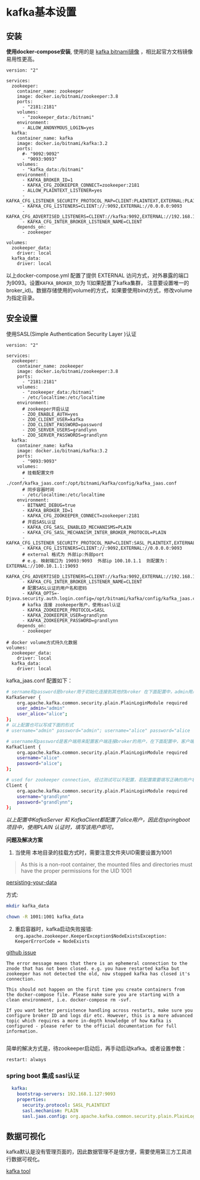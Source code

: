 # kafka基本设置

## 安装
**使用docker-compose安装**, 使用的是 [kafka bitnami镜像](https://hub.docker.com/r/bitnami/kafka/) ，相比起官方文档镜像易用性更高。
```docker
version: "2"

services:
  zookeeper:
    container_name: zookeeper     
    image: docker.io/bitnami/zookeeper:3.8
    ports:
      - "2181:2181"
    volumes:
      - "zookeeper_data:/bitnami"
    environment:
      - ALLOW_ANONYMOUS_LOGIN=yes
  kafka:
    container_name: kafka       
    image: docker.io/bitnami/kafka:3.2
    ports:
      #- "9092:9092"
      - "9093:9093"
    volumes:
      - "kafka_data:/bitnami"
    environment:
      - KAFKA_BROKER_ID=1   
      - KAFKA_CFG_ZOOKEEPER_CONNECT=zookeeper:2181
      - ALLOW_PLAINTEXT_LISTENER=yes
      - KAFKA_CFG_LISTENER_SECURITY_PROTOCOL_MAP=CLIENT:PLAINTEXT,EXTERNAL:PLAINTEXT
      - KAFKA_CFG_LISTENERS=CLIENT://:9092,EXTERNAL://0.0.0.0:9093
      - KAFKA_CFG_ADVERTISED_LISTENERS=CLIENT://kafka:9092,EXTERNAL://192.168.1.127:9093
      - KAFKA_CFG_INTER_BROKER_LISTENER_NAME=CLIENT
    depends_on:
      - zookeeper

volumes:
  zookeeper_data:
    driver: local
  kafka_data:
    driver: local
```
以上docker-compose.yml 配置了提供 EXTERNAL 访问方式，对外暴露的端口为9093。设置`KAFKA_BROKER_ID`为 1(如果配置了kafka集群，
注意要设置唯一的broker_id)。数据存储使用的volume的方式，如果要使用bind方式，修改volume为指定目录。

## 安全设置
使用SASL(Simple Authentication Security Layer )认证
```docker
version: "2"

services:
  zookeeper:
    container_name: zookeeper     
    image: docker.io/bitnami/zookeeper:3.8
    ports:
      - "2181:2181"
    volumes:
      - "zookeeper_data:/bitnami"
      - /etc/localtime:/etc/localtime
    environment:
      # zookeeper开启认证
      - ZOO_ENABLE_AUTH=yes
      - ZOO_CLIENT_USER=kafka
      - ZOO_CLIENT_PASSWORD=password
      - ZOO_SERVER_USERS=grandlynn
      - ZOO_SERVER_PASSWORDS=grandlynn
  kafka:
    container_name: kafka       
    image: docker.io/bitnami/kafka:3.2
    ports:
      - "9093:9093"
    volumes:
      # 挂载配置文件
      - ./conf/kafka_jaas.conf:/opt/bitnami/kafka/config/kafka_jaas.conf
      # 同步容器时间
      - /etc/localtime:/etc/localtime
    environment:
      - BITNAMI_DEBUG=true
      - KAFKA_BROKER_ID=1   
      - KAFKA_CFG_ZOOKEEPER_CONNECT=zookeeper:2181
      # 开启SASL认证
      - KAFKA_CFG_SASL_ENABLED_MECHANISMS=PLAIN
      - KAFKA_CFG_SASL_MECHANISM_INTER_BROKER_PROTOCOL=PLAIN
      - KAFKA_CFG_LISTENER_SECURITY_PROTOCOL_MAP=CLIENT:SASL_PLAINTEXT,EXTERNAL:SASL_PLAINTEXT
      - KAFKA_CFG_LISTENERS=CLIENT://:9092,EXTERNAL://0.0.0.0:9093
      # external 格式为 外部ip:外部port   
      # e.g. 映射端口为 19093:9093  外部ip 100.10.1.1  则配置为：EXTERNAL://100.10.1.1:19093
      - KAFKA_CFG_ADVERTISED_LISTENERS=CLIENT://kafka:9092,EXTERNAL://192.168.1.127:9093
      - KAFKA_CFG_INTER_BROKER_LISTENER_NAME=CLIENT
      # 配置SASL认证的用户名和密码
      - KAFKA_OPTS=-Djava.security.auth.login.config=/opt/bitnami/kafka/config/kafka_jaas.conf
      # kafka 连接 zookeeper账户，使用sasl认证
      - KAFKA_ZOOKEEPER_PROTOCOL=SASL
      - KAFKA_ZOOKEEPER_USER=grandlynn
      - KAFKA_ZOOKEEPER_PASSWORD=grandlynn
    depends_on:
      - zookeeper

# docker volume方式持久化数据
volumes:
  zookeeper_data:
    driver: local
  kafka_data:
    driver: local

```
kafka_jaas.conf 配置如下：
```bash
# sername和password是broker用于初始化连接到其他的broker 在下面配置中，admin用户为broker间的通讯，user_userName定义了所有连接到broker和broker验证的所有的客户端连接，包括其他broker的用户密码，user_userName必须配置admin用户，否则会报错
KafkaServer {
    org.apache.kafka.common.security.plain.PlainLoginModule required
    user_admin="admin"
    user_alice="alice";
};
# 以上配置也可以写成下面的形式
# username="admin" password="admin"; username="alice" password="alice

# username和password是客户端用来配置客户端连接broker的用户，在下面配置中，客户端使用alice用户连接到broker
KafkaClient {
 	org.apache.kafka.common.security.plain.PlainLoginModule required
	username="alice"
	password="alice";
};

# used for zookeeper connection, 经过测试可以不配置，若配置需要填写正确的用户名和密码
Client {
    org.apache.kafka.common.security.plain.PlainLoginModule required
    username="grandlynn"
    password="grandlynn";
};

```
*以上配置中KafkaServer 和 KafkaClient都配置了alice用户，因此在springboot项目中，使用PLAIN 认证时，填写该用户即可。*

**问题及解决方案**
1. 当使用 本地目录的挂载方式时，需要注意文件夹UID需要设置为1001
> As this is a non-root container, the mounted files and directories must have the proper permissions for the UID 1001

[persisting-your-data](https://github.com/bitnami/bitnami-docker-kafka#persisting-your-data)

方式:
```bash
mkdir kafka_data

chown -R 1001:1001 kafka_data
```

2. 重启容器时，kafka启动失败报错: `org.apache.zookeeper.KeeperException$NodeExistsException: KeeperErrorCode = NodeExists`

[github issue](https://github.com/wurstmeister/kafka-docker/issues/389)

```
The error message means that there is an ephemeral connection to the znode that has not been closed. e.g. you have restarted kafka but zookeeper has not detected the old, now stopped kafka has closed it's connection.

This should not happen on the first time you create containers from the docker-compose file. Please make sure you are starting with a clean environment, i.e. docker-compose rm -svf.

If you want better persistence handling across restarts, make sure you configure broker ID and logs dir etc. However, this is a more advanced topic which requires a more in-depth knowledge of how Kafka is configured - please refer to the official documentation for full information.
 
```
简单的解决方式是，待zookeeper启动后，再手动启动kafka。或者设置参数：
```docker
restart: always
```

### spring boot 集成 sasl认证
```yaml
  kafka:
    bootstrap-servers: 192.168.1.127:9093
    properties:
      security.protocol: SASL_PLAINTEXT
      sasl.mechanism: PLAIN
      sasl.jaas.config: org.apache.kafka.common.security.plain.PlainLoginModule required username="alice" password="alice";
```

## 数据可视化
kafka默认是没有管理页面的，因此数据管理不是很方便，需要使用第三方工具进行数据可视化。 

[kafka tool](https://www.kafkatool.com/)
